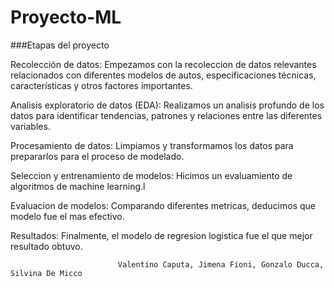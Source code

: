 # Proyecto-ML 
###Etapas del proyecto

Recolección de datos: Empezamos con la recoleccion de datos relevantes relacionados con diferentes modelos de autos, especificaciones técnicas, características y otros factores importantes.

Analisis exploratorio de datos (EDA): Realizamos un analisis profundo de los datos para identificar tendencias, patrones y relaciones entre las diferentes variables.

Procesamiento de datos: Limpiamos y transformamos los datos para prepararlos para el proceso de modelado. 

Seleccion y entrenamiento de modelos: Hicimos un evaluamiento de algoritmos de machine learning.l

Evaluacion de modelos: Comparando diferentes metricas, deducimos que modelo fue el mas efectivo.

Resultados: Finalmente, el modelo de regresion logistica fue el que mejor resultado obtuvo.


                            Valentino Caputa, Jimena Fioni, Gonzalo Ducca, Silvina De Micco
